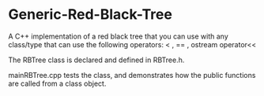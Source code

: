 # Generic-Red-Black-Tree

A C++ implementation of a red black tree that you can use with any class/type
that can use the following operators: < , == , ostream operator<<

The RBTree class is declared and defined in RBTree.h.

mainRBTree.cpp tests the class, and demonstrates how the public functions are called from a class object.
